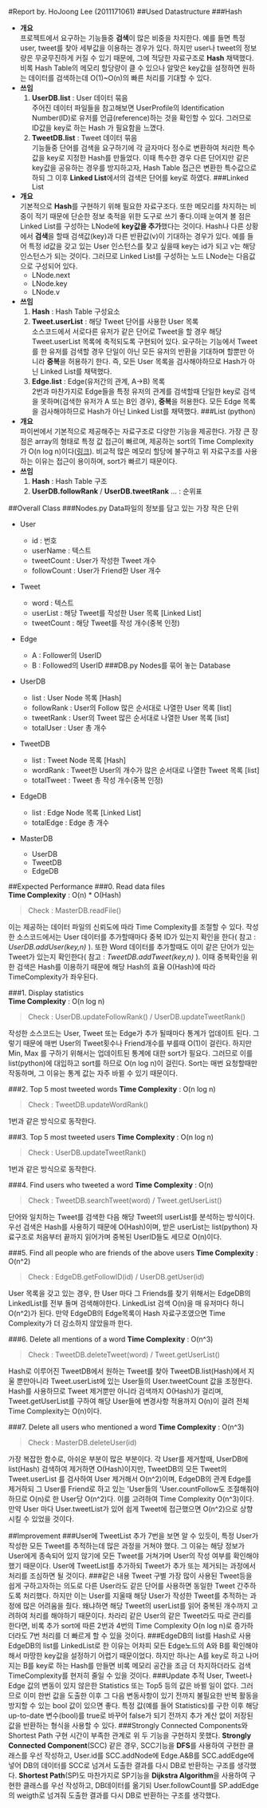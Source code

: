 #Report
by. HoJoong Lee (2011171061)
##Used Datastructure
###Hash
- **개요**  
프로젝트에서 요구하는 기능들중 **검색**이 많은 비중을 차지한다. 예를 들면 특정 user, tweet를 찾아 세부값을 이용하는 경우가 있다. 하지만 user나 tweet의 정보량은 무궁무진하게 커질 수 있기 때문에, 그에 적당한 자료구조로 **Hash** 채택했다. 비록 Hash Table의 메모리 할당량이 클 수 있으나 알맞은 key값을 설정하면 원하는 데이터를 검색하는데 O(1)~O(n)의 빠른 처리를 기대할 수 있다.
- **쓰임**   
	1. **UserDB.list** : User 데이터 묶음  
	주어진 데이터 파일들을 참고해보면 UserProfile의 Identification Number(ID)로 유저를 언급(reference)하는 것을 확인할 수 있다. 그러므로 ID값을 key로 하는 Hash 가 필요함을 느꼈다. 
	2. **TweetDB.list** : Tweet 데이터 묶음  
	기능들중 단어를 검색을 요구하기에 각 글자마다 정수로 변환하여 처리한 특수값을 key로 지정한 Hash를 만들었다. 이때 특수한 경우 다른 단어지만 같은 key값을 공유하는 경우를 방지하고자, Hash Table 접근은 변환한 특수값으로 하되 그 이후 **Linked List**에서의 검색은 단어를 key로 하였다.
###Linked List
- **개요**  
기본적으로 **Hash**를 구현하기 위해 필요한 자료구조다. 또한 메모리를 차지하는 비중이 적기 때문에 단순한 정보 축적을 위한 도구로 쓰기 좋다.이때 눈여겨 볼 점은 Linked List를 구성하는 LNode에 **key값을 추가**했다는 것이다. Hash나 다른 상황에서 **검색**을 할때 검색값(key)과 다른 반환값(v)이 기대하는 경우가 있다. 예를 들어 특정 id값을 갖고 있는 User 인스턴스를 찾고 싶을때 key는 id가 되고 v는 해당 인스턴스가 되는 것이다. 그러므로 Linked List를 구성하는 노드 LNode는 다음값으로 구성되어 있다.  
	- LNode.next
	- LNode.key
	- LNode.v
- **쓰임**
	1. **Hash** : Hash Table 구성요소
	2. **Tweet.userList** : 해당 Tweet 단어를 사용한 User 목록  
	소스코드에서 서로다른 유저가 같은 단어로 Tweet을 할 경우 해당 Tweet.userList 목록에 축적되도록 구현되어 있다. 요구하는 기능에서 Tweet를 한 유저를 검색할 경우 단일이 아닌 모든 유저의 반환을 기대하며 할뿐만 아니라 **중복**을 허용하기 한다. 즉, 모든 User 목록을 검사해야하므로 Hash가 아닌 Linked List를 채택했다.
	3. **Edge.list** : Edge(유저간의 관계, A->B) 목록  
	2번과 마찬가지로 Edge들을 특정 유저의 관계를 검색할때 단일한 key로 검색을 못하며(검색한 유저가 A 또는 B인 경우), **중복**을 허용한다. 모든 Edge 목록을 검사해야하므로 Hash가 아닌 Linked List를 채택했다.
###List (python)
- **개요**  
파이썬에서 기본적으로 제공해주는 자료구조로 다양한 기능을 제공한다. 가장 큰 장점은 array의 형태로 특정 값 접근이 빠르며, 제공하는 sort의 Time Complexity가 O(n log n)이다([링크](https://wiki.python.org/moin/TimeComplexity "링크")). 비교적 많은 메모리 할당에 불구하고 위 자료구조를 사용하는 이유는 접근이 용이하며, sort가 빠르기 때문이다.
- **쓰임**
	1. **Hash** : Hash Table 구조
	2. **UserDB.followRank** / **UserDB.tweetRank** ... : 순위표

##Overall Class
###Nodes.py
Data파일의 정보를 담고 있는 가장 작은 단위   

- User
	- id 			: 번호
	- userName		: 텍스트
	- tweetCount 	: User가 작성한 Tweet 개수
	- followCount 	: User가 Friend한 User 개수
- Tweet
	- word 			: 텍스트
	- userList 		: 해당 Tweet를 작성한 User 목록 [Linked List]
	- tweetCount 	: 해당 Tweet를 작성 개수(중복 인정)
- Edge
	- A				: Follower의 UserID
	- B				: Followed의 UserID
###DB.py
Nodes를 묶어 놓는 Database

- UserDB
	- list			: User Node 목록 [Hash]
	- followRank	: User의 Follow 많은 순서대로 나열한 User 목록 [list]
	- tweetRank : User의 Tweet 많은 순서대로 나열한 User 목록 [list]
	- totalUser : User 총 개수
- TweetDB
	- list			: Tweet Node 목록 [Hash]
	- wordRank		: Tweet한 User의 개수가 많은 순서대로 나열한 Tweet 목록 [list]
	- totalTweet	: Tweet 총 작성 개수(중복 인정)
- EdgeDB
	- list			: Edge Node 목록 [Linked List]
	- totalEdge		: Edge 총 개수
- MasterDB
	- UserDB
	- TweetDB
	- EdgeDB

##Expected Performance
###0. Read data files  
**Time Complexity** : O(n) * O(Hash)
> Check : MasterDB.readFile()
 
이는 제공하는 데이터 파일의 신뢰도에 따라 Time Complexity를 조절할 수 있다. 작성한 소스코드에서는 User 데이터를 추가할때마다 중복 ID가 있는지 확인을 한다( 참고 : *UserDB.addUser(key,n)* ). 또한 Word 데이터를 추가할때도 이미 같은 단어가 있는 Tweet가 있는지 확인한다( 참고 : *TweetDB.addTweet(key,n)* ). 이때 중복확인을 위한 검색은 Hash를 이용하기 때문에 해당 Hash의 효율 O(Hash)에 따라 TimeComplexity가 좌우된다.

###1. Display statistics  
**Time Complexity** : O(n log n)
> Check : UserDB.updateFollowRank() / UserDB.updateTweetRank()

작성한 소스코드는 User, Tweet 또는 Edge가 추가 될때마다 통계가 업데이트 된다. 그렇기 때문에 매번 User의 Tweet횟수나 Friend개수를 부를때 O(1)이 걸린다. 하지만 Min, Max 를 구하기 위해서는 업데이트된 통계에 대한 sort가 필요다. 그러므로 이를 list(python)에 대입하고 sort를 하므로 O(n log n)이 걸린다. Sort는 매번 요청할때만 작동하며, 그 이유는 통계 값는 자주 바뀔 수 있기 때문이다.

###2. Top 5 most tweeted words
**Time Complexity** : O(n log n)
> Check : TweetDB.updateWordRank()

1번과 같은 방식으로 동작한다.

###3. Top 5 most tweeted users
**Time Complexity** : O(n log n)
> Check : UserDB.updateTweetRank()

1번과 같은 방식으로 동작한다.

###4. Find users who tweeted a word
**Time Complexity** : O(n)
> Check : TweetDB.searchTweet(word) / Tweet.getUserList()

단어와 일치하는 Tweet를 검색한 다음 해당 Tweet의 userList를 분석하는 방식이다. 우선 검색은 Hash를 사용하기 때문에 O(Hash)이며, 받은 userList는 list(python) 자료구조로 처음부터 끝까지 읽어가며 중복된 UserID들도 세므로 O(n)이다.

###5. Find all people who are friends of the above users
**Time Complexity** : O(n^2)
> Check : EdgeDB.getFollowID(id) / UserDB.getUser(id)

User 목록을 갖고 있는 경우, 한 User 마다 그 Friends를 찾기 위해서는 EdgeDB의 LinkedList를 전부 돌며 검색해야한다. LinkedList 검색 O(n)을 매 유저마다 하니 O(n^2)가 된다. 만약 EdgeDB의 Edge목록이 Hash 자료구조였으면 Time Complexity가 더 감소하지 않았을까 한다.

###6. Delete all mentions of a word
**Time Complexity** : O(n^3)
> Check : TweetDB.deleteTweet(word) / Tweet.getUserList()

Hash로 이루어진 TweetDB에서 원하는 Tweet를 찾아 TweetDB.list(Hash)에서 지울 뿐만아니라  Tweet.userList에 있는 User들의 User.tweetCount 값을 조정한다. Hash를 사용하므로 Tweet 제거뿐만 아니라 검색까지 O(Hash)가 걸리며, Tweet.getUserList를 구하여 해당 User들에 변경사항 적용까지 O(n)이 걸려 전체 Time Complexity는 O(n)이다.

###7. Delete all users who mentioned a word
**Time Complexity** : O(n^3)
> Check : MasterDB.deleteUser(id)

가장 복잡한 함수로, 아쉬운 부분이 많은 부분이다. 각 User를 제거할때, UserDB에 list(Hash) 검색하여 제거하면 O(Hash)이지만, TweetDB의 모든 Tweet의 Tweet.userList 를 검사하여 User 제거해서 O(n^2)이며, EdgeDB의 관계 Edge를 제거하되 그 User를 Friend로 하고 있는 'User들의 'User.countFollow도 조절해줘야 하므로 O(n)로 한 User당 O(n^2)다. 이를 고려하여 Time Complexity O(n^3)이다. 만약 User 마다 User.tweetList가 있어 쉽게 Tweet에 접근했으면 O(n^2)으로 상향 시킬 수 있었을 것이다.

##Improvement
###User에 TweetList 추가
7번을 보면 알 수 있듯이, 특정 User가 작성한 모든 Tweet를 추적하는데 많은 과정을 거쳐야 했다. 그 이유는 해당 정보가 User에게 종속되어 있지 않기에 모든 Tweet를 거쳐가며 User의 작성 여부를 확인해야 했기 때문이다. User에 TweetList를 추가하되 Tweet가 추가 또는 제거되는 과정에서 처리를 조심하면 될 것이다.
###같은 내용 Tweet 구별
가장 많이 사용된 Tweet등을 쉽게 구하고자하는 의도로 다른 User라도 같은 단어를 사용하면 동일한 Tweet 간주하도록 처리했다. 하지만 이는 User를 지울때 해당 User가 작성한 Tweet를 추적하는 과정에 많은 어려움을 줬다. 왜냐하면 해당 Tweet의 userList를 읽어 중복된 개수까지 고려하여 처리를 해야하기 때문이다. 차라리 같은 User의 같은 Tweet라도 따로 관리를 한다면, 비록 추가 sort에 따른 2번과 4번의 Time Complexity O(n log n)로 증가하더라도 7번 처리를 더 빠르게 할 수 있을 것이다.
###EdgeDB의 list를 Hash로 사용
EdgeDB의 list를 LinkedList로 한 이유는 어차피 모든 Edge노드의 A와 B를 확인해야 해서 마땅한 key값을 설정하기 어렵기 때문이었다. 하지만 하나는 A를 key로 하고 나머지는 B를 key로 하는 Hash를 만들면 비록 메모리 공간을 조금 더 차지하더라도 검색 TimeComplexity를 현저히 줄일 수 있을 것이다.
###Update 추적
User, Tweet나 Edge 값의 변동이 있지 않은한 Statistics 또는 Top5 등의 값은 바뀔 일이 없다. 그러므로 이미 한번 값을 도출한 이후 그 다음 변동사항이 있기 전까지 불필요한 반복 활동을 방지할 수 있는 bool 값이 있으면 좋다. 특정 값(예를 들어 Statistics)를 구한 이후 해당 up-to-date 변수(bool)를 true로 바꾸어 false가 되기 전까지 추가 계산 없이 저장된 값을 반환하는 형식을 사용할 수 있다.
###Strongly Connected Components와 Shortest Path 구현
시간이 부족한 관계로 위 두 기능을 구현하지 못했다. **Strongly Connected Component**(SCC) 같은 경우, SCC기능을 **DFS**를 사용하여 구현한 클래스를 우선 작성하고, User.id를 SCC.addNode에 Edge.A&B를 SCC.addEdge에 넣어 DB의 데이터를 SCC로 넘겨서 도출한 결과를 다시 DB로 반환하는 구조를 생각했다. **Shortest Path**(SP)도 마찬가지로 SP기능을 **Dijkstra Algorithm**을 사용하여 구현한 클래스를 우선 작성하고, DB데이터를 옮기되 User.followCount를 SP.addEdge의 weigth로 넘겨줘 도출한 결과를 다시 DB로 반환하는 구조를 생각했다.